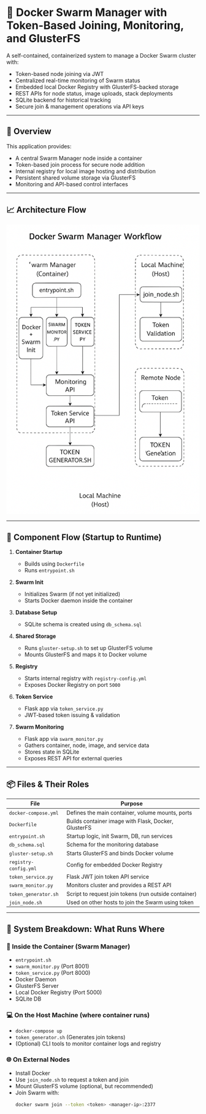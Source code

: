 # 🐳 Docker Swarm Manager with Token-Based Joining, Monitoring, and GlusterFS

A self-contained, containerized system to manage a Docker Swarm cluster with:

- Token-based node joining via JWT
- Centralized real-time monitoring of Swarm status
- Embedded local Docker Registry with GlusterFS-backed storage
- REST APIs for node status, image uploads, stack deployments
- SQLite backend for historical tracking
- Secure join & management operations via API keys

---

## 📌 Overview

This application provides:
- A central Swarm Manager node inside a container
- Token-based join process for secure node addition
- Internal registry for local image hosting and distribution
- Persistent shared volume storage via GlusterFS
- Monitoring and API-based control interfaces

---

## 📈 Architecture Flow

![Docker Swarm Manager Workflow](./workflow.png)

---

## 🧭 Component Flow (Startup to Runtime)

1. **Container Startup**
   - Builds using `Dockerfile`
   - Runs `entrypoint.sh`

2. **Swarm Init**
   - Initializes Swarm (if not yet initialized)
   - Starts Docker daemon inside the container

3. **Database Setup**
   - SQLite schema is created using `db_schema.sql`

4. **Shared Storage**
   - Runs `gluster-setup.sh` to set up GlusterFS volume
   - Mounts GlusterFS and maps it to Docker volume

5. **Registry**
   - Starts internal registry with `registry-config.yml`
   - Exposes Docker Registry on port `5000`

6. **Token Service**
   - Flask app via `token_service.py`
   - JWT-based token issuing & validation

7. **Swarm Monitoring**
   - Flask app via `swarm_monitor.py`
   - Gathers container, node, image, and service data
   - Stores state in SQLite
   - Exposes REST API for external queries

---

## 📦 Files & Their Roles

| File | Purpose |
|------|---------|
| `docker-compose.yml` | Defines the main container, volume mounts, ports |
| `Dockerfile` | Builds container image with Flask, Docker, GlusterFS |
| `entrypoint.sh` | Startup logic, init Swarm, DB, run services |
| `db_schema.sql` | Schema for the monitoring database |
| `gluster-setup.sh` | Starts GlusterFS and binds Docker volume |
| `registry-config.yml` | Config for embedded Docker Registry |
| `token_service.py` | Flask JWT join token API service |
| `swarm_monitor.py` | Monitors cluster and provides a REST API |
| `token_generator.sh` | Script to request join tokens (run outside container) |
| `join_node.sh` | Used on other hosts to join the Swarm using token |

---

## 🔧 System Breakdown: What Runs Where

### 🐳 Inside the Container (Swarm Manager)
- `entrypoint.sh`
- `swarm_monitor.py` (Port 8001)
- `token_service.py` (Port 8000)
- Docker Daemon
- GlusterFS Server
- Local Docker Registry (Port 5000)
- SQLite DB

### 💻 On the Host Machine (where container runs)
- `docker-compose up`
- `token_generator.sh` (Generates join tokens)
- (Optional) CLI tools to monitor container logs and registry

### 🌐 On External Nodes
- Install Docker
- Use `join_node.sh` to request a token and join
- Mount GlusterFS volume (optional, but recommended)
- Join Swarm with:
  ```bash
  docker swarm join --token <token> <manager-ip>:2377
